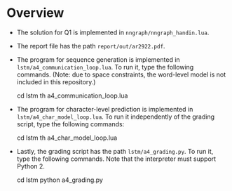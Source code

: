 <!--
  ** File Name: README.md
  ** Author:    Aditya Ramesh
  ** Date:      04/27/2015
  ** Contact:   _@adityaramesh.com
-->

# Overview

- The solution for Q1 is implemented in `nngraph/nngraph_handin.lua`.
- The report file has the path `report/out/ar2922.pdf`.
- The program for sequence generation is implemented in
`lstm/a4_communication_loop.lua`. To run it, type the following commands. (Note:
due to space constraints, the word-level model is not included in this
repository.)

	cd lstm
	th a4_communication_loop.lua

- The program for character-level prediction is implemented in
`lstm/a4_char_model_loop.lua`. To run it independently of the grading script,
type the following commands:
	
	cd lstm
	th a4_char_model_loop.lua

- Lastly, the grading script has the path `lstm/a4_grading.py`. To run it, type
the following commands. Note that the interpreter must support Python 2.

	cd lstm
	python a4_grading.py
